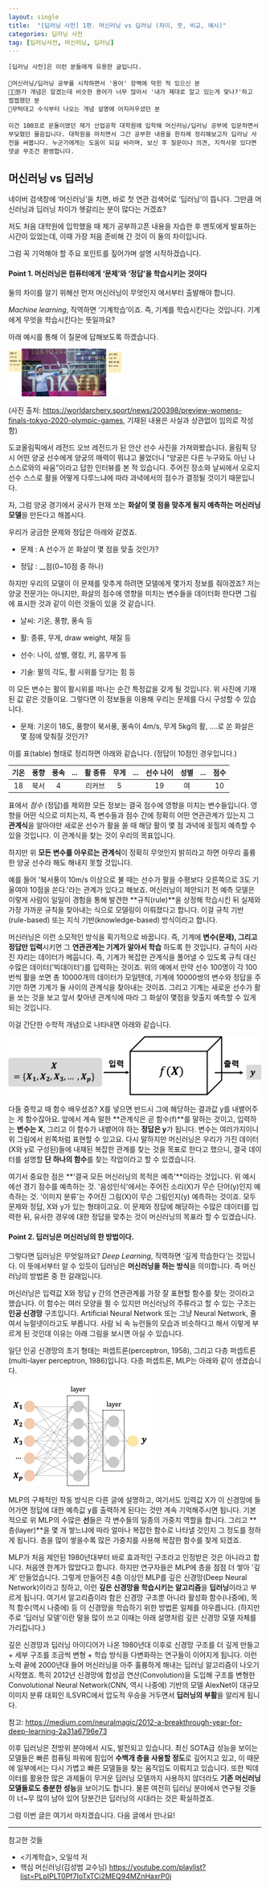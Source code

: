 ```yaml
---
layout: single
title:  "[딥러닝 사전] 1편. 머신러닝 vs 딥러닝 (차이, 뜻, 비교, 예시)"
categories: 딥러닝 사전
tag: [딥러닝사전, 머신러닝, 딥러닝]
---
```



```
[딥러닝 사전]은 이런 분들에게 유용한 글입니다.

🙋머신러닝/딥러닝 공부를 시작하면서 '용어' 장벽에 막힌 적 있으신 분
🙋🏽뭔가 개념은 알겠는데 비슷한 용어가 너무 많아서 '내가 제대로 알고 있는게 맞나?'하고 찝찝했던 분
🙋무턱대고 수식부터 나오는 개념 설명에 어지러우셨던 분

이건 100프로 문돌이였던 제가 산업공학 대학원에 입학해 머신러닝/딥러닝 공부에 입문하면서 부딪혔던 물음입니다. 대학원을 마치면서 그간 공부한 내용을 한차례 정리해보고자 딥러닝 사전을 써봅니다. 누군가에게는 도움이 되길 바라며, 보신 후 질문이나 의견, 지적사항 있다면 댓글 무조건 환영합니다. 
```



## 머신러닝 vs 딥러닝

네이버 검색창에 ‘머신러닝’을 치면, 바로 첫 연관 검색어로 ‘딥러닝’이 뜹니다. 그만큼 머신러닝과 딥러닝 차이가 헷갈리는 분이 많다는 거겠죠?

저도 처음 대학원에 입학했을 때 제가 공부하고픈 내용을 자습한 후 멘토에게 발표하는 시간이 있었는데, 이때 가장 처음 준비해 간 것이 이 둘의 차이입니다.

그럼 꼭 기억해야 할 주요 포인트를 짚어가며 설명 시작하겠습니다.

#### Point 1. 머신러닝은 컴퓨터에게 ‘문제’와 ‘정답’을 학습시키는 것이다

둘의 차이를 알기 위해선 먼저 머신러닝이 무엇인지 에서부터 출발해야 합니다. 

*Machine learning*, 직역하면 ‘기계학습’이죠. 즉, 기계를 학습시킨다는 것입니다. 기계에게 무엇을 학습시킨다는 뜻일까요?

아래 예시를 통해 이 질문에 답해보도록 하겠습니다. 

<img src="../images/2022-02-15-dldict/ansan1.png" alt="ansan1" style="zoom:22%;" />

(사진 출처: https://worldarchery.sport/news/200398/preview-womens-finals-tokyo-2020-olympic-games, 기재된 내용은 사실과 상관없이 임의로 작성함)

도쿄올림픽에서 레전드 오브 레전드가 된 안산 선수 사진을 가져와봤습니다. 올림픽 당시 어떤 양궁 선수에게 양궁의 매력이 뭐냐고 물었더니 “양궁은 다른 누구와도 아닌 나 스스로와의 싸움”이라고 답한 인터뷰를 본 적 있습니다. 주어진 장소와 날씨에서 오로지 선수 스스로 활을 어떻게 다루느냐에 따라 과녁에서의 점수가 결정될 것이기 때문입니다.

자, 그럼 양궁 경기에서 궁사가 현재 쏘는 **화살이 몇 점을 맞추게 될지 예측하는 머신러닝 모델**을 만든다고 해봅시다.

우리가 궁금한 문제와 정답은 아래와 같겠죠.

+ 문제 : A 선수가 쏜 화살이 몇 점을 맞출 것인가?

+ 정답 : __점(0~10점 중 하나)

하지만 우리의 모델이 이 문제를 맞추게 하려면 모델에게 몇가지 정보를 줘야겠죠? 저는 양궁 전문가는 아니지만, 화살의 점수에 영향을 미치는 변수들을 데이터화 한다면 그림에 표시한 것과 같이 이런 것들이 있을 것 같습니다.

+ 날씨: 기온, 풍향, 풍속 등

+ 활: 종류, 무게, draw weight, 재질 등

+ 선수: 나이, 성별, 랭킹, 키, 몸무게 등

+ 기술: 팔의 각도, 활 시위를 당기는 힘 등

이 모든 변수는 활이 활시위를 떠나는 순간 특정값을 갖게 될 것입니다. 위 사진에 기재된 값 같은 것들이요. 그렇다면 이 정보들을 이용해 우리는 문제를 다시 구성할 수 있습니다. 

- 문제: 기온이 18도, 풍향이 북서풍, 풍속이 4m/s, 무게 5kg의 활, ….로 쏜 화살은 몇 점에 맞춰질 것인가?

이를 표(table) 형태로 정리하면 아래와 같습니다. (정답이 10점인 경우입니다.)

| 기온 | 풍향 | 풍속 | ...  | 활 종류 | 무게 | ...  | 선수 나이 | 성별 | ...  | 점수 |
| :--: | :--: | :--: | :--: | :-----: | :--: | ---- | :-------: | :--: | ---- | :--: |
|  18  | 북서 |  4   |      | 리커브  |  5   |      |    19     |  여  |      |  10  |

표에서 *점수* (정답)를 제외한 모든 정보는 결국 점수에 영향을 미치는 변수들입니다. 영향을 어떤 식으로 미치는지, 즉 변수들과 점수 간에 정확히 어떤 연관관계가 있는지 그 **관계식**을 알아야만 새로운 선수가 활을 쏠 때 해당 활이 몇 점 과녁에 꽂힐지 예측할 수 있을 것입니다. 이 관계식을 찾는 것이 우리의 목표입니다.

하지만 위 **모든 변수를 아우르는 관계식**이 정확히 무엇인지 밝히라고 하면 아무리 훌륭한 양궁 선수라 해도 해내지 못할 것입니다. 

예를 들어 '북서풍이 10m/s 이상으로 불 때는 선수가 팔을 수평보다 오른쪽으로 3도 기울여야 10점을 쏜다.'라는 관계가 있다고 해보죠. 머신러닝이 제안되기 전 예측 모델은 이렇게 사람이 일일이 경험을 통해 발견한 **규칙(rule)**을 상정해 학습시킨 뒤 실제와 가장 가까운 규칙을 찾아내는 식으로 모델링이 이뤄졌다고 합니다. 이걸 규칙 기반(rule-based) 또는 지식 기반(knowledge-based) 방식이라고 합니다. 

머신러닝은 이런 소모적인 방식을 획기적으로 바꿉니다. 즉, 기계에 **변수(문제), 그리고 정답만 입력**시키면 그 **연관관계는 기계가 알아서 학습** 하도록 한 것입니다. 규칙이 사라진 자리는 데이터가 메웁니다. 즉, 기계가 복잡한 관계식을 풀어낼 수 있도록 규칙 대신 수많은 데이터('빅데이터')를 입력하는 것이죠.  위의 예에서 만약 선수 100명이 각 100번씩 활을 쏘면 총 10000개의 데이터가 모일텐데, 기계에 10000쌍의 변수와 정답을 주기만 하면 기계가 둘 사이의 관계식을 찾아내는 것이죠. 그리고 기계는 새로운 선수가 활을 쏘는 것을 보고 앞서 찾아낸 관계식에 따라 그 화살이 몇점을 맞출지 예측할 수 있게 되는 것입니다.

이걸 간단한 수학적 개념으로 나타내면 아래와 같습니다. 

<img src="../images/2022-02-15-dldict/image-20220215005015403.png" alt="image-20220215005015403" style="zoom:50%;" />

다들 중학교 때 함수 배우셨죠? X를 넣으면 반드시 그에 해당하는 결과값 y를 내뱉어주는 게 함수잖아요. 앞에서 계속 말한 **관계식은 곧 함수(f)**를 말하는 것이고, 입력하는 **변수는 X**, 그리고 이 함수가 내뱉어야 하는 **정답은 y**가 됩니다. 변수는 여러가지이니 위 그림에서 왼쪽처럼 표현할 수 있고요. 다시 말하지만 머신러닝은 우리가 가진 데이터(X와 y로 구성된)들에 내재된 복잡한 관계를 찾는 것을 목표로 한다고 했으니, 결국 데이터를 설명할 **단 하나의 함수**를 찾는 작업이라고 할 수 있겠습니다.

여기서 중요한 점은 **'결국 모든 머신러닝의 목적은 예측'**이라는 것입니다. 위 예시에선 경기 점수를 예측하는 것. '음성인식'에서는 주어진 소리(X)가 무슨 단어(y)인지 예측하는 것. '이미지 분류'는 주어진 그림(X)이 무슨 그림인지(y) 예측하는 것이죠. 모두 문제와 정답, X와 y가 있는 형태이고요. 이 문제와 정답에 해당하는 수많은 데이터를 입력한 뒤, 유사한 경우에 대한 정답을 맞추는 것이 머신러닝의 목표라 할 수 있겠습니다.

#### Point 2. 딥러닝은 머신러닝의 한 방법이다.

그렇다면 딥러닝은 무엇일까요? *Deep Learning*, 직역하면 ‘깊게 학습한다’는 것입니다. 이 뜻에서부터 알 수 있듯이 딥러닝은 **머신러닝을 하는 방식**을 의미합니다. 즉 머신러닝의 방법론 중 한 갈래입니다.

머신러닝은 입력값 X와 정답 y 간의 연관관계를 가장 잘 표현할 함수를 찾는 것이라고 했습니다. 이 함수는 여러 모양을 띌 수 있지만 머신러닝의 주류라고 할 수 있는 구조는 **인공 신경망** 구조입니다. Artificial Neural Network 또는 그냥 Neural Network, 줄여서 뉴럴넷이라고도 부릅니다. 사람 뇌 속 뉴런들의 모습과 비슷하다고 해서 이렇게 부르게 된 것인데 이유는 아래 그림을 보시면 아실 수 있습니다.

일단 인공 신경망의 초기 형태는 퍼셉트론(perceptron, 1958), 그리고 다층 퍼셉트론(multi-layer perceptron, 1986)입니다. 다층 퍼셉트론, MLP는 아래와 같이 생겼습니다.

<img src="../images/2022-02-15-dldict/image-20220215014128962.png" alt="image-20220215014128962" style="zoom:50%;" />

MLP의 구체적인 작동 방식은 다른 글에 설명하고, 여기서도 입력값 X가 이 신경망에 들어가면 정답에 대한 예측값 y를 출력하게 된다는 것만 계속 기억해주시면 됩니다. 기본적으로 위 MLP의 수많은 **선**들은 각 변수들의 일종의 가중치 역할을 합니다. 그리고 **층(layer)**을 몇 개 쌓느냐에 따라 얼마나 복잡한 함수로 나타낼 것인지 그 정도를 정하게 됩니다. 층을 많이 쌓을수록 많은 가중치를 사용해 복잡한 함수를 찾게 되겠죠.

MLP가 처음 제안된 1980년대부터 바로 효과적인 구조라고 인정받은 것은 아니라고 합니다. 처음엔 한계가 많았다고 합니다. 하지만 연구자들은 MLP에 층을 점점 더 쌓아 '깊게' 만들었습니다. 그렇게 만들어진 4층 이상인 MLP를 깊은 신경망(Deep Neural Network)이라고 칭하고, 이런 **깊은 신경망을 학습시키는 알고리즘**을 **딥러닝**이라고 부르게 됩니다. 여기서 알고리즘이라 함은 신경망 구조뿐 아니라 활성화 함수(나중에), 목적 함수(역시 나중에) 등 이 신경망을 학습하기 위한 방법론 일체를 아우릅니다. (하지만 주로 '딥러닝 모델'이란 말을 많이 쓰고 이때는 아래 설명처럼 깊은 신경망 모델 자체를 가리킵니다.)

깊은 신경망과 딥러닝 아이디어가 나온 1980년대 이후로 신경망 구조를 더 깊게 만들고 + 세부 구조를 조금씩 변형 + 학습 방식을 다변화하는 연구들이 이어지게 됩니다. 이런 노력 끝에 2000년대 들어 머신러닝을 아주 훌륭하게 해내는 딥러닝 알고리즘이 나오기 시작했죠. 특히 2012년 신경망에 합성곱 연산(Convolution)을 도입해 구조를 변형한 Convolutional Neural Network(CNN, 역시 나중에) 기반의 모델 AlexNet이 대규모 이미지 분류 대회인 ILSVRC에서 압도적 우승을 거두면서 **딥러닝의 부활**을 알리게 됩니다.

참고: https://medium.com/neuralmagic/2012-a-breakthrough-year-for-deep-learning-2a31a6796e73

이후 딥러닝은 전방위 분야에서 시도, 발전되고 있습니다. 최신 SOTA급 성능을 보이는 모델들은 빠른 컴퓨팅 파워에 힘입어 **수백개 층을 사용할 정도**로 깊어지고 있고, 이 때문에 일부에서는 다시 가볍고 빠른 모델들을 찾는 움직임도 이뤄지고 있습니다. 또한  빅데이터를 활용한 많은 과제들이 무거운 딥러닝 모델까지 사용하지 않더라도 **기존 머신러닝 모델들로도 충분한 성능**을 보이기도 합니다. 물론 여전히 딥러닝 분야에서 연구될 것들이 너~무 많이 남아 있어 당분간은 딥러닝의 시대라는 것은 확실하겠죠.

그럼 이번 글은 여기서 마치겠습니다. 다음 글에서 만나요!

------

참고한 것들

- <기계학습>, 오일석 저
- 핵심 머신러닝(김성범 교수님) https://youtube.com/playlist?list=PLpIPLT0Pf7IoTxTCi2MEQ94MZnHaxrP0j

